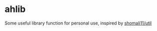 # ahlib

Some useful library function for personal use, inspired by [shomali11/util](https://github.com/shomali11/util)
